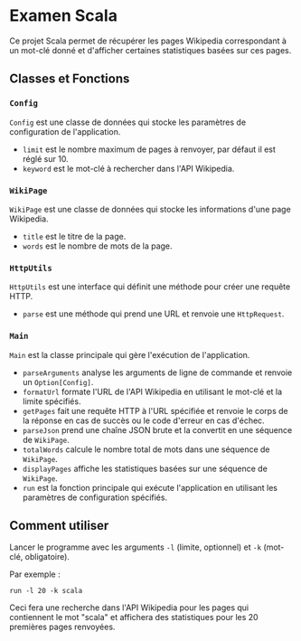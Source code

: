 # Examen Scala

Ce projet Scala permet de récupérer les pages Wikipedia correspondant à un mot-clé donné et d'afficher certaines statistiques basées sur ces pages.

## Classes et Fonctions

### `Config`

`Config` est une classe de données qui stocke les paramètres de configuration de l'application.

- `limit` est le nombre maximum de pages à renvoyer, par défaut il est réglé sur 10.
- `keyword` est le mot-clé à rechercher dans l'API Wikipedia.

### `WikiPage`

`WikiPage` est une classe de données qui stocke les informations d'une page Wikipedia.

- `title` est le titre de la page.
- `words` est le nombre de mots de la page.

### `HttpUtils`

`HttpUtils` est une interface qui définit une méthode pour créer une requête HTTP.

- `parse` est une méthode qui prend une URL et renvoie une `HttpRequest`.

### `Main`

`Main` est la classe principale qui gère l'exécution de l'application.

- `parseArguments` analyse les arguments de ligne de commande et renvoie un `Option[Config]`.
- `formatUrl` formate l'URL de l'API Wikipedia en utilisant le mot-clé et la limite spécifiés.
- `getPages` fait une requête HTTP à l'URL spécifiée et renvoie le corps de la réponse en cas de succès ou le code d'erreur en cas d'échec.
- `parseJson` prend une chaîne JSON brute et la convertit en une séquence de `WikiPage`.
- `totalWords` calcule le nombre total de mots dans une séquence de `WikiPage`.
- `displayPages` affiche les statistiques basées sur une séquence de `WikiPage`.
- `run` est la fonction principale qui exécute l'application en utilisant les paramètres de configuration spécifiés.

## Comment utiliser

Lancer le programme avec les arguments `-l` (limite, optionnel) et `-k` (mot-clé, obligatoire).

Par exemple :

```
run -l 20 -k scala
```

Ceci fera une recherche dans l'API Wikipedia pour les pages qui contiennent le mot "scala" et affichera des statistiques pour les 20 premières pages renvoyées.